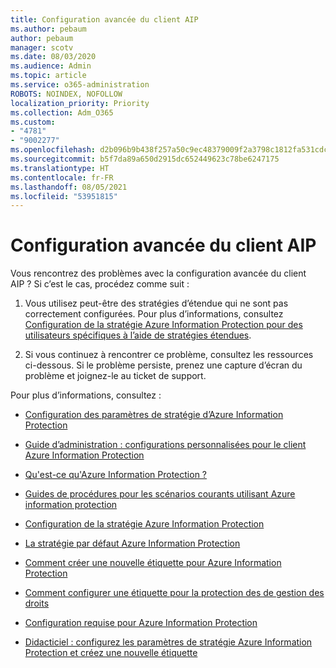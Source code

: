 ```yaml
---
title: Configuration avancée du client AIP
ms.author: pebaum
author: pebaum
manager: scotv
ms.date: 08/03/2020
ms.audience: Admin
ms.topic: article
ms.service: o365-administration
ROBOTS: NOINDEX, NOFOLLOW
localization_priority: Priority
ms.collection: Adm_O365
ms.custom:
- "4781"
- "9002277"
ms.openlocfilehash: d2b096b9b438f257a50c9ec48379009f2a3798c1812fa531cdc30e61a5460a1e
ms.sourcegitcommit: b5f7da89a650d2915dc652449623c78be6247175
ms.translationtype: HT
ms.contentlocale: fr-FR
ms.lasthandoff: 08/05/2021
ms.locfileid: "53951815"
---
```

# <a name="aip-client-advanced-configuration"></a>Configuration avancée du client AIP

Vous rencontrez des problèmes avec la configuration avancée du client AIP ? Si c’est le cas, procédez comme suit :

1. Vous utilisez peut-être des stratégies d’étendue qui ne sont pas correctement configurées. Pour plus d’informations, consultez [Configuration de la stratégie Azure Information Protection pour des utilisateurs spécifiques à l’aide de stratégies étendues](https://docs.microsoft.com/azure/information-protection/configure-policy-scope).

2. Si vous continuez à rencontrer ce problème, consultez les ressources ci-dessous. Si le problème persiste, prenez une capture d’écran du problème et joignez-le au ticket de support.

Pour plus d’informations, consultez :

- [Configuration des paramètres de stratégie d’Azure Information Protection](https://docs.microsoft.com/azure/information-protection/configure-policy-settings)  
    
- [Guide d’administration : configurations personnalisées pour le client Azure Information Protection](https://docs.microsoft.com/azure/information-protection/rms-client/client-admin-guide-customizations)  
    
- [Qu'est-ce qu'Azure Information Protection ?](https://docs.microsoft.com/azure/information-protection/what-is-information-protection)  
    
- [Guides de procédures pour les scénarios courants utilisant Azure information protection](https://docs.microsoft.com/azure/information-protection/how-to-guides)  
    
- [Configuration de la stratégie Azure Information Protection](https://docs.microsoft.com/azure/information-protection/deploy-use/configure-policy)  
    
- [La stratégie par défaut Azure Information Protection](https://docs.microsoft.com/azure/information-protection/deploy-use/configure-policy-default)  
    
- [Comment créer une nouvelle étiquette pour Azure Information Protection](https://docs.microsoft.com/azure/information-protection/deploy-use/configure-policy-new-label)  
    
- [Comment configurer une étiquette pour la protection des de gestion des droits](https://docs.microsoft.com/azure/information-protection/deploy-use/configure-policy-protection)  
    
- [Configuration requise pour Azure Information Protection](https://docs.microsoft.com/azure/information-protection/get-started/requirements)

- [Didacticiel : configurez les paramètres de stratégie Azure Information Protection et créez une nouvelle étiquette](https://docs.microsoft.com/azure/information-protection/get-started/infoprotect-quick-start-tutorial)